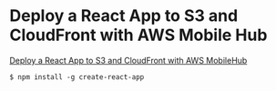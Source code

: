 # Deploy a React App to S3 and CloudFront with AWS Mobile Hub

[Deploy a React App to S3 and CloudFront with AWS MobileHub](https://aws.amazon.com/jp/blogs/mobile/deploy-a-react-app-to-s3-and-cloudfront-with-aws-mobile-hub/)

```
$ npm install -g create-react-app
```
